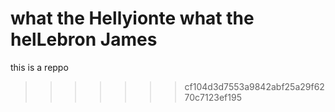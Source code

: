 what the Hellyionte
what the helLebron James
=======
this is a reppo
>>>>>>> cf104d3d7553a9842abf25a29f6270c7123ef195
